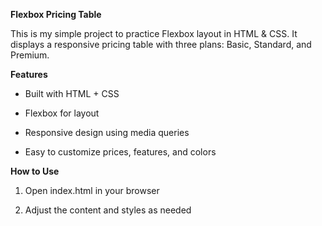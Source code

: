 **Flexbox Pricing Table**

This is my simple project to practice Flexbox layout in HTML & CSS.
It displays a responsive pricing table with three plans: Basic, Standard, and Premium.

**Features**

- Built with HTML + CSS

- Flexbox for layout

- Responsive design using media queries

- Easy to customize prices, features, and colors

**How to Use**

1. Open index.html in your browser

2. Adjust the content and styles as needed
